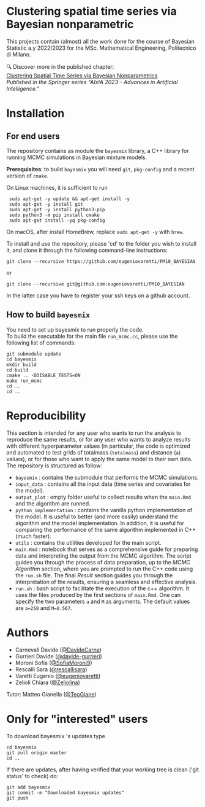 # Clustering spatial time series via Bayesian nonparametric
This projects contain (almost) all the work done for the course of Bayesian Statistic a.y 2022/2023 for the MSc. Mathematical Engineering, Politecnico di Milano.  

🔍 Discover more in the published chapter:  
[Clustering Spatial Time Series via Bayesian Nonparametrics](https://link.springer.com/chapter/10.1007/978-3-031-64447-4_17)  
*Published in the Springer series “AIxIA 2023 – Advances in Artificial Intelligence.”*

# Installation

## For end users
The repository contains as module the `bayesmix` library, a C++ library for running MCMC simulations in Bayesian mixture models.

**Prerequisites**: to build `bayesmix` you will need `git`, `pkg-config` and a recent version of `cmake`.

On Linux machines, it is sufficient to run
```shell
 sudo apt-get -y update && apt-get install -y
 sudo apt-get -y install git
 sudo apt-get -y install python3-pip
 sudo python3 -m pip install cmake
 sudo apt-get install -yq pkg-config
```

On macOS, after install HomeBrew, replace `sudo apt-get -y` with `brew`.

To install and use the repository, please 'cd' to the folder you wish to install it, and clone it through the following command-line instructions:

```shell
git clone --recursive https://github.com/eugeniovaretti/PM10_BAYESIAN
```
or

```shell
git clone --recursive git@github.com:eugeniovaretti/PM10_BAYESIAN
```
In the latter case you have to register your ssh keys on a github account.


## How to build `bayesmix`
You need to set up bayesmix to run properly the code.  
To build the executable for the main file `run_mcmc.cc`, please use the following list of commands:
```shell
git submodule update
cd bayesmix
mkdir build
cd build
cmake .. -DDISABLE_TESTS=ON
make run_mcmc
cd ..
cd ..
```

# Reproducibility  
This section is intended for any user who wants to run the analysis to reproduce the same results, or for any user who wants to analyze results with different hyperparameter values (in particular, the code is optimized and automated to test grids of totalmass (`totalmass`) and distance (`a`) values), or for those who want to apply the same model to their own data.  
The repository is structured as follow:
- `bayesmix` : contains the submodule that performs the MCMC simulations.  
- `input_data` : contains all the input data (time series and covariates for the model).  
- `output_plot` : empty folder useful to collect results when the `main.Rmd` and the algorithm are runned.  
- `python_implementation` : contains the vanilla python implementation of the model. It is useful to better (and more easily) understand the algorithm and the model implementation. In addition, it is useful for comparing the performance of the same algorithm implemented in C++ (much faster).  
- `utils` : contains the utilities developed for the main script.
- `main.Rmd` : notebook that serves as a comprehensive guide for preparing data and interpreting the output from the MCMC algorithm. The script guides you through the process of data preparation, up to the _MCMC Algorithm_ section, where you are prompted to run the C++ code using the `run.sh` file. The final _Result_ section guides you through the interpretation of the results, ensuring a seamless and effective analysis.
- `run.sh` : bash script to facilitate the execution of the c++ algorithm. It uses the files produced by the first sections of `main.Rmd`. One can specify the two parameters `a` and `M` as arguments. The default values are `a=250` and `M=0.567`.

# Authors  
- Carnevali Davide ([@DavideCarne](https://github.com/DavideCarne))
- Gurrieri Davide ([@davide-gurrieri](https://github.com/davide-gurrieri))
- Moroni Sofia ([@SofiaMoroni9](https://github.com/SofiaMoroni9))
- Rescalli Sara ([@rescallisara](https://github.com/rescallisara))
- Varetti Eugenio ([@eugeniovaretti](https://github.com/eugeniovaretti))
- Zelioli Chiara ([@Zeliolina](https://github.com/Zeliolina))

Tutor: Matteo Gianella ([@TeoGiane](https://github.com/TeoGiane))

# Only for "interested" users  
To download bayesmix 's updates type
```shell
cd bayesmix
git pull origin master
cd ..
```
If there are updates, after having verified that your working tree is clean ('git status' to check) do:
```shell
git add bayesmix
git commit -m "Downloaded bayesmix updates"
git push
```
